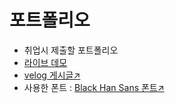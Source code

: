 # 포트폴리오
* 취업시 제출할 포트폴리오
* [라이브 데모](https://gus8054.github.io/portfolio/#/)
* [velog 게시글↗️](https://velog.io/@ehdgus8054/%ED%8F%AC%ED%8A%B8%ED%8F%B4%EB%A6%AC%EC%98%A4-%EC%9B%B9)
* 사용한 폰트 : [Black Han Sans 폰트↗️](https://fonts.google.com/specimen/Black+Han+Sans?query=Black+Han+Sans)
